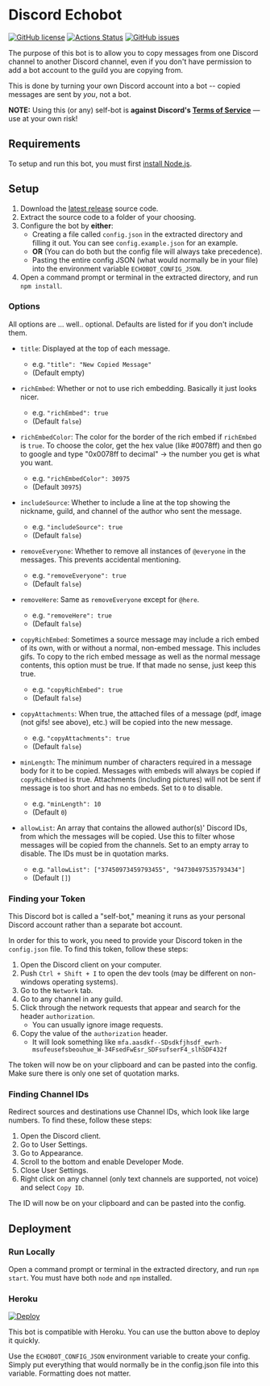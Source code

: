 # Discord Echobot
[![GitHub license](https://img.shields.io/github/license/MitchTalmadge/discord-echobot)](https://github.com/MitchTalmadge/discord-echobot/blob/master/LICENSE.md)
[![Actions Status](https://github.com/MitchTalmadge/discord-echobot/workflows/CI/badge.svg)](https://github.com/MitchTalmadge/discord-echobot/actions)
[![GitHub issues](https://img.shields.io/github/issues/MitchTalmadge/discord-echobot)](https://github.com/MitchTalmadge/discord-echobot/issues)

The purpose of this bot is to allow you to copy messages from one Discord channel to another Discord channel, even if you don't have permission to add a bot account to the guild you are copying from.

This is done by turning your own Discord account into a bot -- copied messages are sent by _you_, not a bot.

**NOTE:** Using this (or any) self-bot is **against Discord's [Terms of Service](https://discordapp.com/terms)** — use at your own risk!

## Requirements

To setup and run this bot, you must first [install Node.js](https://nodejs.org/en/).

## Setup

1. Download the [latest release](https://github.com/MitchTalmadge/discord-echobot/releases/latest) source code.
2. Extract the source code to a folder of your choosing.
3. Configure the bot by **either**:
    - Creating a file called `config.json` in the extracted directory and filling it out. You can see `config.example.json` for an example.
    - **OR** (You can do both but the config file will always take precedence).
    - Pasting the entire config JSON (what would normally be in your file) into the environment variable `ECHOBOT_CONFIG_JSON`.
4. Open a command prompt or terminal in the extracted directory, and run `npm install`.

### Options

All options are ... well.. optional. Defaults are listed for if you don't include them.

* `title`: Displayed at the top of each message.
  * e.g. ```"title": "New Copied Message"```
  * (Default empty)

* `richEmbed`: Whether or not to use rich embedding. Basically it just looks nicer.
  * e.g. ```"richEmbed": true```
  * (Default `false`)

* `richEmbedColor`: The color for the border of the rich embed if `richEmbed` is `true`. To choose the color, get the hex value (like #0078ff) and then go to google and type "0x0078ff to decimal" -> the number you get is what you want.
  * e.g. ```"richEmbedColor": 30975```
  * (Default `30975`)

* `includeSource`: Whether to include a line at the top showing the nickname, guild, and channel of the author who sent the message.
  * e.g. ```"includeSource": true```
  * (Default `false`)

* `removeEveryone`: Whether to remove all instances of `@everyone` in the messages. This prevents accidental mentioning.
  * e.g. ```"removeEveryone": true```
  * (Default `false`)

* `removeHere`: Same as `removeEveryone` except for `@here`.
  * e.g. ```"removeHere": true```
  * (Default `false`)

* `copyRichEmbed`: Sometimes a source message may include a rich embed of its own, with or without a normal, non-embed message. This includes gifs. To copy to the rich embed message as well as the normal message contents, this option must be true. If that made no sense, just keep this true.
  * e.g. ```"copyRichEmbed": true```
  * (Default `false`)

* `copyAttachments`: When true, the attached files of a message (pdf, image (not gifs! see above), etc.) will be copied into the new message.
  * e.g. ```"copyAttachments": true```
  * (Default `false`)

* `minLength`: The minimum number of characters required in a message body for it to be copied. Messages with embeds will always be copied if `copyRichEmbed` is true. Attachments (including pictures) will not be sent if message is too short and has no embeds. Set to `0` to disable.
  * e.g. ```"minLength": 10```
  * (Default `0`)

* `allowList`: An array that contains the allowed author(s)' Discord IDs, from which the messages will be copied. Use this to filter whose messages will be copied from the channels. Set to an empty array to disable. The IDs must be in quotation marks.
  * e.g. ```"allowList": ["37450973459793455", "94730497535793434"]```
  * (Default `[]`)

### Finding your Token

This Discord bot is called a "self-bot," meaning it runs as your personal Discord account rather than a separate bot account.

In order for this to work, you need to provide your Discord token in the `config.json` file. To find this token, follow these steps:

1. Open the Discord client on your computer.
2. Push `Ctrl + Shift + I` to open the dev tools (may be different on non-windows operating systems).
3. Go to the `Network` tab.
4. Go to any channel in any guild.
5. Click through the network requests that appear and search for the header `authorization`. 
    - You can usually ignore image requests.
6. Copy the value of the `authorization` header.
    - It will look something like `mfa.aasdkf--SDsdkfjhsdf_ewrh-msufeusefsbeouhue_W-34FsedFwEsr_SDFsufserF4_slhSDF432f`

The token will now be on your clipboard and can be pasted into the config. Make sure there is only one set of quotation marks.

### Finding Channel IDs

Redirect sources and destinations use Channel IDs, which look like large numbers. To find these, follow these steps:

1. Open the Discord client.
2. Go to User Settings.
3. Go to Appearance.
4. Scroll to the bottom and enable Developer Mode.
5. Close User Settings.
6. Right click on any channel (only text channels are supported, not voice) and select `Copy ID`.

The ID will now be on your clipboard and can be pasted into the config.


## Deployment

### Run Locally

Open a command prompt or terminal in the extracted directory, and run `npm start`. You must have both `node` and `npm` installed.

### Heroku

[![Deploy](https://www.herokucdn.com/deploy/button.svg)](https://heroku.com/deploy?template=https://github.com/MitchTalmadge/discord-echobot/tree/master)

This bot is compatible with Heroku. You can use the button above to deploy it quickly. 

Use the `ECHOBOT_CONFIG_JSON` environment variable to create your config. Simply put everything that would normally be in the config.json file into this variable. Formatting does not matter.
